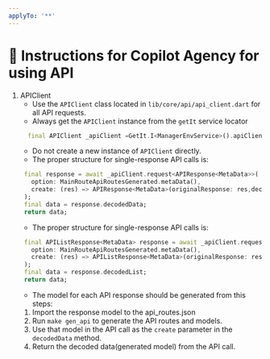 ```yaml
---
applyTo: '**'
---
```



# 🧠 Instructions for Copilot Agency for using API
1. APIClient
   - Use the `APIClient` class located in `lib/core/api/api_client.dart` for all API requests.
   - Always get the `APIClient` instance from the `getIt` service locator 
   ```dart
     final APIClient _apiClient =GetIt.I<ManagerEnvService>().apiClient;
   ```
   - Do not create a new instance of `APIClient` directly.
   - The proper structure for single-response API calls is:
   ```dart
    final response = await _apiClient.request<APIResponse<MetaData>>(
      option: MainRouteApiRoutesGenerated.metaData(),
      create: (res) => APIResponse<MetaData>(originalResponse: res,decodedData: MetaData()),
    );
    final data = response.decodedData;
    return data;
   ```
   - The proper structure for single-response API calls is:
   ```dart
    final APIListResponse<MetaData> response = await _apiClient.request< APIListResponse<MetaData>>(
      option: MainRouteApiRoutesGenerated.metaData(),
      create: (res) => APIListResponse<MetaData>(originalResponse: res,decodedData: MetaData()),
    );
    final data = response.decodedList;
    return data;
   ```
   - The model for each API response should be generated from this steps:
    1. Import the response model to the api_routes.json
    2. Run `make gen_api` to generate the API routes and models.
    3. Use that model in the API call as the `create` parameter in the `decodedData` method.
    4. Return the decoded data(generated model) from the API call.



